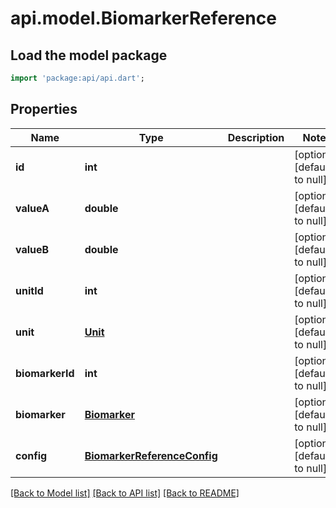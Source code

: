 # api.model.BiomarkerReference

## Load the model package
```dart
import 'package:api/api.dart';
```

## Properties
Name | Type | Description | Notes
------------ | ------------- | ------------- | -------------
**id** | **int** |  | [optional] [default to null]
**valueA** | **double** |  | [optional] [default to null]
**valueB** | **double** |  | [optional] [default to null]
**unitId** | **int** |  | [optional] [default to null]
**unit** | [**Unit**](Unit.md) |  | [optional] [default to null]
**biomarkerId** | **int** |  | [optional] [default to null]
**biomarker** | [**Biomarker**](Biomarker.md) |  | [optional] [default to null]
**config** | [**BiomarkerReferenceConfig**](BiomarkerReferenceConfig.md) |  | [optional] [default to null]

[[Back to Model list]](../README.md#documentation-for-models) [[Back to API list]](../README.md#documentation-for-api-endpoints) [[Back to README]](../README.md)


